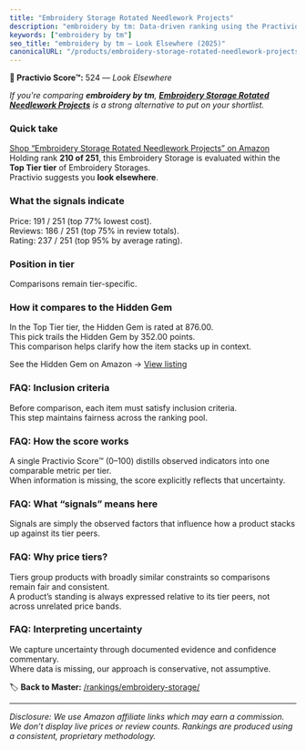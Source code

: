 ```yaml
---
title: "Embroidery Storage Rotated Needlework Projects"
description: "embroidery by tm: Data-driven ranking using the Practivio Score™. Positioned by quality, value, demand, findability, momentum."
keywords: ["embroidery by tm"]
seo_title: "embroidery by tm — Look Elsewhere (2025)"
canonicalURL: "/products/embroidery-storage-rotated-needlework-projects-B0DKJJCC3J/"
---
```


**🚫 Practivio Score™:** 524 — _Look Elsewhere_


*If you're comparing **embroidery by tm**, **[Embroidery Storage Rotated Needlework Projects](https://www.amazon.com/dp/B0DKJJCC3J?tag=practivio-20)** is a strong alternative to put on your shortlist.*
### Quick take
[Shop “Embroidery Storage Rotated Needlework Projects” on Amazon](https://www.amazon.com/dp/B0DKJJCC3J?tag=practivio-20)
Holding rank **210 of 251**, this Embroidery Storage is evaluated within the **Top Tier tier** of Embroidery Storages.  
Practivio suggests you **look elsewhere**.

### What the signals indicate
Price: 191 / 251 (top 77% lowest cost).  
Reviews: 186 / 251 (top 75% in review totals).  
Rating: 237 / 251 (top 95% by average rating).  

### Position in tier
Comparisons remain tier-specific.

### How it compares to the Hidden Gem
In the Top Tier tier, the Hidden Gem is rated at 876.00.  
This pick trails the Hidden Gem by 352.00 points.  
This comparison helps clarify how the item stacks up in context.  

See the Hidden Gem on Amazon → [View listing](https://www.amazon.com/dp/B07GZ7T7Y8?tag=practivio-20)

### FAQ: Inclusion criteria
Before comparison, each item must satisfy inclusion criteria.  
This step maintains fairness across the ranking pool.

### FAQ: How the score works
A single Practivio Score™ (0–100) distills observed indicators into one comparable metric per tier.  
When information is missing, the score explicitly reflects that uncertainty.

### FAQ: What “signals” means here
Signals are simply the observed factors that influence how a product stacks up against its tier peers.

### FAQ: Why price tiers?
Tiers group products with broadly similar constraints so comparisons remain fair and consistent.  
A product’s standing is always expressed relative to its tier peers, not across unrelated price bands.

### FAQ: Interpreting uncertainty
We capture uncertainty through documented evidence and confidence commentary.  
Where data is missing, our approach is conservative, not assumptive.


🏷️ **Back to Master:** [/rankings/embroidery-storage/](/rankings/embroidery-storage/)

---
_Disclosure: We use Amazon affiliate links which may earn a commission. We don’t display live prices or review counts. Rankings are produced using a consistent, proprietary methodology._
